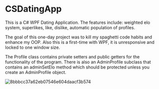 # CSDatingApp
This is a C# WPF Dating Application. The features include: weighted elo system, superlikes, like, dislike, automatic population of profiles.


The goal of this one-day project was to kill my spaghetti code habits and enhance my OOP. Also this is a first-time with WPF, it is unresponsive and locked to one window size.

The Profile class contains private setters and public getters for the functionality of the program. There is also an AdminProfile subclass that contains an adminSetElo method which should be protected unless you create an AdminProfile object.

![8bbbcc37a62eb07546e604daacf3b574](https://github.com/neomorrison/CSDatingApp/assets/44535532/8dc2dd00-8fe0-4443-bf30-68035d7db436)
